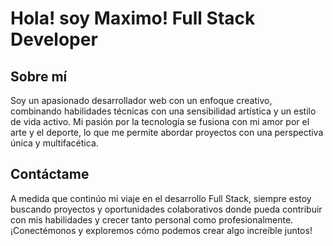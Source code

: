 # Hola! soy Maximo! Full Stack Developer
## Sobre mí
Soy un apasionado desarrollador web con un enfoque creativo, combinando habilidades técnicas con una sensibilidad artística y un estilo de vida activo. Mi pasión por la tecnología se fusiona con mi amor por el arte y el deporte, lo que me permite abordar proyectos con una perspectiva única y multifacética.
## Contáctame
A medida que continúo mi viaje en el desarrollo Full Stack, siempre estoy buscando proyectos y oportunidades colaborativos donde pueda contribuir con mis habilidades y crecer tanto personal como profesionalmente. ¡Conectémonos y exploremos cómo podemos crear algo increíble juntos!